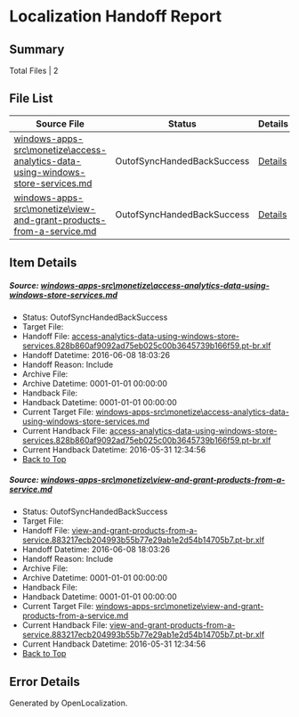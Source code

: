 # <a name='report-top'></a> Localization Handoff Report

## Summary
 Total Files | 2

## File List
 Source File | Status | Details 
 ----------- | ------ | ------- 
 [windows-apps-src\monetize\access-analytics-data-using-windows-store-services.md](https://github.com/Microsoft/windows-apps/blob/204bace243fb082d3ca3b4259982d457f9c533da/windows-apps-src/monetize/access-analytics-data-using-windows-store-services.md) | OutofSyncHandedBackSuccess | [Details](#30388a975e9623c5511abe608aa1b21956e2c9743249)
 [windows-apps-src\monetize\view-and-grant-products-from-a-service.md](https://github.com/Microsoft/windows-apps/blob/204bace243fb082d3ca3b4259982d457f9c533da/windows-apps-src/monetize/view-and-grant-products-from-a-service.md) | OutofSyncHandedBackSuccess | [Details](#1e17703442ce539de941890a0616fc5e08391d703341)

## Item Details
##### <a name='30388a975e9623c5511abe608aa1b21956e2c9743249'></a> Source: [windows-apps-src\monetize\access-analytics-data-using-windows-store-services.md](https://github.com/Microsoft/windows-apps/blob/204bace243fb082d3ca3b4259982d457f9c533da/windows-apps-src/monetize/access-analytics-data-using-windows-store-services.md)
* Status: OutofSyncHandedBackSuccess
* Target File: 
* Handoff File: [access-analytics-data-using-windows-store-services.828b860af9092ad75eb025c00b3645739b166f59.pt-br.xlf](https://github.com/Microsoft/WDG.handoff/blob/369fb953aed75a313aa7d566f4bf8b1713bf249b/ol-handoff/Microsoft/windows-apps.pt-br/master/access-analytics-data-using-windows-store-services.828b860af9092ad75eb025c00b3645739b166f59.pt-br.xlf)
* Handoff Datetime: 2016-06-08 18:03:26
* Handoff Reason: Include
* Archive File: 
* Archive Datetime: 0001-01-01 00:00:00
* Handback File: 
* Handback Datetime: 0001-01-01 00:00:00
* Current Target File: [windows-apps-src\monetize\access-analytics-data-using-windows-store-services.md](https://github.com/Microsoft/windows-apps.pt-br/blob/ada805836c3479ab8aa6b2f72b4db9010e208812/windows-apps-src/monetize/access-analytics-data-using-windows-store-services.md)
* Current Handback File: [access-analytics-data-using-windows-store-services.828b860af9092ad75eb025c00b3645739b166f59.pt-br.xlf](https://github.com/Microsoft/WDG.handback/blob/54ba89e7241c18d09319524e8f814154f78b5af6/ol-handback/Microsoft/windows-apps.pt-br/master/access-analytics-data-using-windows-store-services.828b860af9092ad75eb025c00b3645739b166f59.pt-br.xlf)
* Current Handback Datetime: 2016-05-31 12:34:56
* [Back to Top](#report-top)

##### <a name='1e17703442ce539de941890a0616fc5e08391d703341'></a> Source: [windows-apps-src\monetize\view-and-grant-products-from-a-service.md](https://github.com/Microsoft/windows-apps/blob/204bace243fb082d3ca3b4259982d457f9c533da/windows-apps-src/monetize/view-and-grant-products-from-a-service.md)
* Status: OutofSyncHandedBackSuccess
* Target File: 
* Handoff File: [view-and-grant-products-from-a-service.883217ecb204993b55b77e29ab1e2d54b14705b7.pt-br.xlf](https://github.com/Microsoft/WDG.handoff/blob/369fb953aed75a313aa7d566f4bf8b1713bf249b/ol-handoff/Microsoft/windows-apps.pt-br/master/view-and-grant-products-from-a-service.883217ecb204993b55b77e29ab1e2d54b14705b7.pt-br.xlf)
* Handoff Datetime: 2016-06-08 18:03:26
* Handoff Reason: Include
* Archive File: 
* Archive Datetime: 0001-01-01 00:00:00
* Handback File: 
* Handback Datetime: 0001-01-01 00:00:00
* Current Target File: [windows-apps-src\monetize\view-and-grant-products-from-a-service.md](https://github.com/Microsoft/windows-apps.pt-br/blob/ada805836c3479ab8aa6b2f72b4db9010e208812/windows-apps-src/monetize/view-and-grant-products-from-a-service.md)
* Current Handback File: [view-and-grant-products-from-a-service.883217ecb204993b55b77e29ab1e2d54b14705b7.pt-br.xlf](https://github.com/Microsoft/WDG.handback/blob/54ba89e7241c18d09319524e8f814154f78b5af6/ol-handback/Microsoft/windows-apps.pt-br/master/view-and-grant-products-from-a-service.883217ecb204993b55b77e29ab1e2d54b14705b7.pt-br.xlf)
* Current Handback Datetime: 2016-05-31 12:34:56
* [Back to Top](#report-top)


## Error Details

Generated by OpenLocalization.
